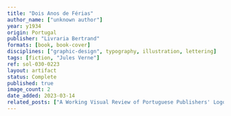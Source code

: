 ```yaml
---
title: "Dois Anos de Férias"
author_name: ["unknown author"]
year: y1934
origin: Portugal
publisher: "Livraria Bertrand"
formats: [book, book-cover]
disciplines: ["graphic-design", typography, illustration, lettering]
tags: [fiction, "Jules Verne"]
ref: sol-030-0223
layout: artifact
status: Complete
published: true
image_count: 2
date_added: 2023-03-14
related_posts: ["A Working Visual Review of Portuguese Publishers' Logos"]
---
```

